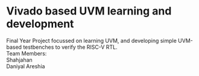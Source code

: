 # Vivado based UVM learning and development
Final Year Project focussed on learning UVM, and developing simple UVM-based testbenches to verify the RISC-V RTL.
<br>
Team Members:<br>
Shahjahan<br>
Daniyal Areshia<br>

